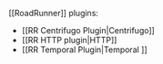 [[RoadRunner]] plugins:
- [[RR Centrifugo Plugin|Centrifugo]]
- [[RR HTTP plugin|HTTP]]
- [[RR Temporal Plugin|Temporal ]]
